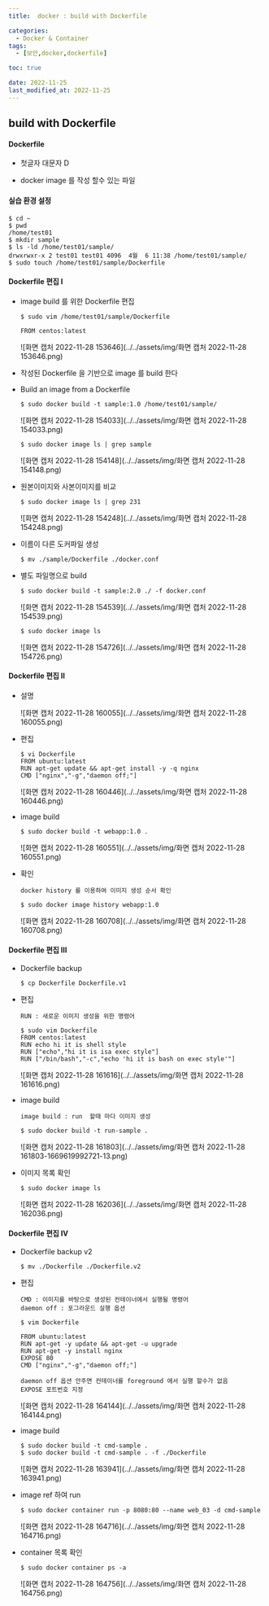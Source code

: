 ```yaml
---
title:  docker : build with Dockerfile

categories:
  - Docker & Container
tags:
  - [보안,docker,dockerfile]

toc: true

date: 2022-11-25
last_modified_at: 2022-11-25
---
```


## build with Dockerfile

#### Dockerfile

- 첫글자 대문자 D

- docker  image 를 작성 할수 있는 파일



#### 실습 환경 설정

```
$ cd ~
$ pwd
/home/test01
$ mkdir sample
$ ls -ld /home/test01/sample/
drwxrwxr-x 2 test01 test01 4096  4월  6 11:38 /home/test01/sample/
$ sudo touch /home/test01/sample/Dockerfile
```

#### Dockerfile 편집 I

- image build 를 위한 Dockerfile 편집

  ```
  $ sudo vim /home/test01/sample/Dockerfile
  
  FROM centos:latest
  ```

  ![화면 캡처 2022-11-28 153646](../../assets/img/화면 캡처 2022-11-28 153646.png)

- 작성된 Dockerfile 을 기반으로 image 를 build 한다

- Build an image from a Dockerfile

  ```
  $ sudo docker build -t sample:1.0 /home/test01/sample/
  ```

  ![화면 캡처 2022-11-28 154033](../../assets/img/화면 캡처 2022-11-28 154033.png)

  ```
  $ sudo docker image ls | grep sample
  ```

  ![화면 캡처 2022-11-28 154148](../../assets/img/화면 캡처 2022-11-28 154148.png)

- 원본이미지와 사본이미지를 비교

  ```
  $ sudo docker image ls | grep 231
  ```

  ![화면 캡처 2022-11-28 154248](../../assets/img/화면 캡처 2022-11-28 154248.png)

- 이름이 다른 도커파일 생성

  ```
  $ mv ./sample/Dockerfile ./docker.conf
  ```

- 별도 파일명으로 build

  ```
  $ sudo docker build -t sample:2.0 ./ -f docker.conf
  ```

  ![화면 캡처 2022-11-28 154539](../../assets/img/화면 캡처 2022-11-28 154539.png)

  ```
  $ sudo docker image ls
  ```

  ![화면 캡처 2022-11-28 154726](../../assets/img/화면 캡처 2022-11-28 154726.png)

#### Dockerfile 편집 II

- 설명

  ![화면 캡처 2022-11-28 160055](../../assets/img/화면 캡처 2022-11-28 160055.png)

- 편집

  ```
  $ vi Dockerfile 
  FROM ubuntu:latest
  RUN apt-get update && apt-get install -y -q nginx
  CMD ["nginx","-g","daemon off;"]
  ```

  ![화면 캡처 2022-11-28 160446](../../assets/img/화면 캡처 2022-11-28 160446.png)

- image build

  ```
  $ sudo docker build -t webapp:1.0 .
  ```

  ![화면 캡처 2022-11-28 160551](../../assets/img/화면 캡처 2022-11-28 160551.png)

- 확인

  ```
  docker history 를 이용하여 이미지 생성 순서 확인
  
  $ sudo docker image history webapp:1.0
  ```

  ![화면 캡처 2022-11-28 160708](../../assets/img/화면 캡처 2022-11-28 160708.png)

#### Dockerfile 편집 III

- Dockerfile backup

  ```
  $ cp Dockerfile Dockerfile.v1
  ```

- 편집

  ```
  RUN : 새로운 이미지 생성을 위한 명령어
  
  $ sudo vim Dockerfile
  FROM centos:latest
  RUN echo hi it is shell style
  RUN ["echo","hi it is isa exec style"]
  RUN ["/bin/bash","-c","echo 'hi it is bash on exec style'"]
  ```

  ![화면 캡처 2022-11-28 161616](../../assets/img/화면 캡처 2022-11-28 161616.png)

- image build

  ```
  image build : run  할때 마다 이미지 생성
  
  $ sudo docker build -t run-sample .
  ```

  ![화면 캡처 2022-11-28 161803](../../assets/img/화면 캡처 2022-11-28 161803-1669619992721-13.png)

- 이미지 목록 확인

  ```
  $ sudo docker image ls
  ```

  ![화면 캡처 2022-11-28 162036](../../assets/img/화면 캡처 2022-11-28 162036.png)

#### Dockerfile 편집 IV

- Dockerfile backup v2

  ```
  $ mv ./Dockerfile ./Dockerfile.v2
  ```

- 편집

  ```
  CMD : 이미지를 바탕으로 생성된 컨테이너에서 실행될 명령어
  daemon off : 포그라운드 실행 옵션
  
  $ vim Dockerfile
  
  FROM ubuntu:latest
  RUN apt-get -y update && apt-get -u upgrade
  RUN apt-get -y install nginx
  EXPOSE 80    
  CMD ["nginx","-g","daemon off;"]
  
  daemon off 옵션 안주면 컨테이너를 foreground 에서 실행 할수가 없음
  EXPOSE 포트번호 지정
  ```

  ![화면 캡처 2022-11-28 164144](../../assets/img/화면 캡처 2022-11-28 164144.png)

- image build

  ```
  $ sudo docker build -t cmd-sample .
  $ sudo docker build -t cmd-sample . -f ./Dockerfile
  ```

  ![화면 캡처 2022-11-28 163941](../../assets/img/화면 캡처 2022-11-28 163941.png)

- image ref 하여 run

  ```
  $ sudo docker container run -p 8080:80 --name web_03 -d cmd-sample 
  ```

  ![화면 캡처 2022-11-28 164716](../../assets/img/화면 캡처 2022-11-28 164716.png)

- container 목록 확인

  ```
  $ sudo docker container ps -a
  ```

  ![화면 캡처 2022-11-28 164756](../../assets/img/화면 캡처 2022-11-28 164756.png)

